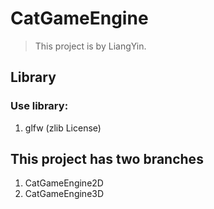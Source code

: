 # CatGameEngine
> This project is by LiangYin.
## Library
### Use library: 
1. glfw (zlib License)
## This project has two branches
1. CatGameEngine2D
1. CatGameEngine3D